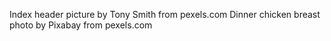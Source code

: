 Index header picture by Tony Smith from pexels.com
Dinner chicken breast photo by Pixabay from pexels.com